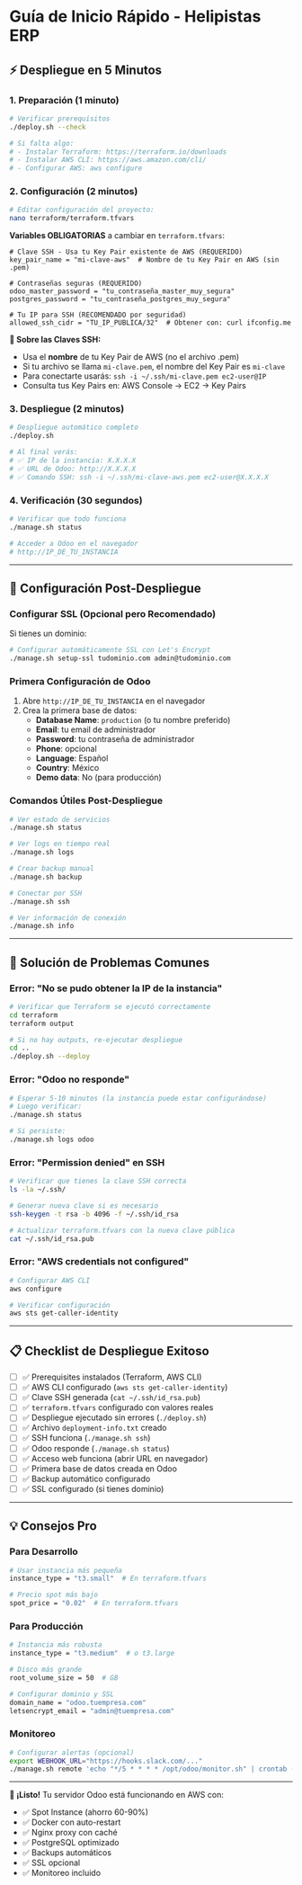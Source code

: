 # Guía de Inicio Rápido - Helipistas ERP

## ⚡ Despliegue en 5 Minutos

### 1. Preparación (1 minuto)

```bash
# Verificar prerequisitos
./deploy.sh --check

# Si falta algo:
# - Instalar Terraform: https://terraform.io/downloads
# - Instalar AWS CLI: https://aws.amazon.com/cli/
# - Configurar AWS: aws configure
```

### 2. Configuración (2 minutos)

```bash
# Editar configuración del proyecto:
nano terraform/terraform.tfvars
```

**Variables OBLIGATORIAS** a cambiar en `terraform.tfvars`:

```hcl
# Clave SSH - Usa tu Key Pair existente de AWS (REQUERIDO)
key_pair_name = "mi-clave-aws"  # Nombre de tu Key Pair en AWS (sin .pem)

# Contraseñas seguras (REQUERIDO)
odoo_master_password = "tu_contraseña_master_muy_segura"
postgres_password = "tu_contraseña_postgres_muy_segura"

# Tu IP para SSH (RECOMENDADO por seguridad)
allowed_ssh_cidr = "TU_IP_PUBLICA/32"  # Obtener con: curl ifconfig.me
```

**📝 Sobre las Claves SSH:**
- Usa el **nombre** de tu Key Pair de AWS (no el archivo .pem)
- Si tu archivo se llama `mi-clave.pem`, el nombre del Key Pair es `mi-clave`
- Para conectarte usarás: `ssh -i ~/.ssh/mi-clave.pem ec2-user@IP`
- Consulta tus Key Pairs en: AWS Console → EC2 → Key Pairs

### 3. Despliegue (2 minutos)

```bash
# Despliegue automático completo
./deploy.sh

# Al final verás:
# ✅ IP de la instancia: X.X.X.X
# ✅ URL de Odoo: http://X.X.X.X
# ✅ Comando SSH: ssh -i ~/.ssh/mi-clave-aws.pem ec2-user@X.X.X.X
```

### 4. Verificación (30 segundos)

```bash
# Verificar que todo funciona
./manage.sh status

# Acceder a Odoo en el navegador
# http://IP_DE_TU_INSTANCIA
```

---

## 🔧 Configuración Post-Despliegue

### Configurar SSL (Opcional pero Recomendado)

Si tienes un dominio:

```bash
# Configurar automáticamente SSL con Let's Encrypt
./manage.sh setup-ssl tudominio.com admin@tudominio.com
```

### Primera Configuración de Odoo

1. Abre `http://IP_DE_TU_INSTANCIA` en el navegador
2. Crea la primera base de datos:
   - **Database Name**: `production` (o tu nombre preferido)
   - **Email**: tu email de administrador
   - **Password**: tu contraseña de administrador
   - **Phone**: opcional
   - **Language**: Español
   - **Country**: México
   - **Demo data**: No (para producción)

### Comandos Útiles Post-Despliegue

```bash
# Ver estado de servicios
./manage.sh status

# Ver logs en tiempo real
./manage.sh logs

# Crear backup manual
./manage.sh backup

# Conectar por SSH
./manage.sh ssh

# Ver información de conexión
./manage.sh info
```

---

## 🚨 Solución de Problemas Comunes

### Error: "No se pudo obtener la IP de la instancia"

```bash
# Verificar que Terraform se ejecutó correctamente
cd terraform
terraform output

# Si no hay outputs, re-ejecutar despliegue
cd ..
./deploy.sh --deploy
```

### Error: "Odoo no responde"

```bash
# Esperar 5-10 minutos (la instancia puede estar configurándose)
# Luego verificar:
./manage.sh status

# Si persiste:
./manage.sh logs odoo
```

### Error: "Permission denied" en SSH

```bash
# Verificar que tienes la clave SSH correcta
ls -la ~/.ssh/

# Generar nueva clave si es necesario
ssh-keygen -t rsa -b 4096 -f ~/.ssh/id_rsa

# Actualizar terraform.tfvars con la nueva clave pública
cat ~/.ssh/id_rsa.pub
```

### Error: "AWS credentials not configured"

```bash
# Configurar AWS CLI
aws configure

# Verificar configuración
aws sts get-caller-identity
```

---

## 📋 Checklist de Despliegue Exitoso

- [ ] ✅ Prerequisites instalados (Terraform, AWS CLI)
- [ ] ✅ AWS CLI configurado (`aws sts get-caller-identity`)
- [ ] ✅ Clave SSH generada (`cat ~/.ssh/id_rsa.pub`)
- [ ] ✅ `terraform.tfvars` configurado con valores reales
- [ ] ✅ Despliegue ejecutado sin errores (`./deploy.sh`)
- [ ] ✅ Archivo `deployment-info.txt` creado
- [ ] ✅ SSH funciona (`./manage.sh ssh`)
- [ ] ✅ Odoo responde (`./manage.sh status`)
- [ ] ✅ Acceso web funciona (abrir URL en navegador)
- [ ] ✅ Primera base de datos creada en Odoo
- [ ] ✅ Backup automático configurado
- [ ] ✅ SSL configurado (si tienes dominio)

---

## 💡 Consejos Pro

### Para Desarrollo

```bash
# Usar instancia más pequeña
instance_type = "t3.small"  # En terraform.tfvars

# Precio spot más bajo
spot_price = "0.02"  # En terraform.tfvars
```

### Para Producción

```bash
# Instancia más robusta
instance_type = "t3.medium"  # o t3.large

# Disco más grande
root_volume_size = 50  # GB

# Configurar dominio y SSL
domain_name = "odoo.tuempresa.com"
letsencrypt_email = "admin@tuempresa.com"
```

### Monitoreo

```bash
# Configurar alertas (opcional)
export WEBHOOK_URL="https://hooks.slack.com/..."
./manage.sh remote 'echo "*/5 * * * * /opt/odoo/monitor.sh" | crontab -'
```

---

**🎉 ¡Listo!** Tu servidor Odoo está funcionando en AWS con:
- ✅ Spot Instance (ahorro 60-90%)
- ✅ Docker con auto-restart
- ✅ Nginx proxy con caché
- ✅ PostgreSQL optimizado
- ✅ Backups automáticos
- ✅ SSL opcional
- ✅ Monitoreo incluido
